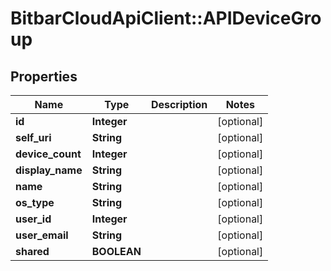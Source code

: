 # BitbarCloudApiClient::APIDeviceGroup

## Properties
Name | Type | Description | Notes
------------ | ------------- | ------------- | -------------
**id** | **Integer** |  | [optional] 
**self_uri** | **String** |  | [optional] 
**device_count** | **Integer** |  | [optional] 
**display_name** | **String** |  | [optional] 
**name** | **String** |  | [optional] 
**os_type** | **String** |  | [optional] 
**user_id** | **Integer** |  | [optional] 
**user_email** | **String** |  | [optional] 
**shared** | **BOOLEAN** |  | [optional] 

